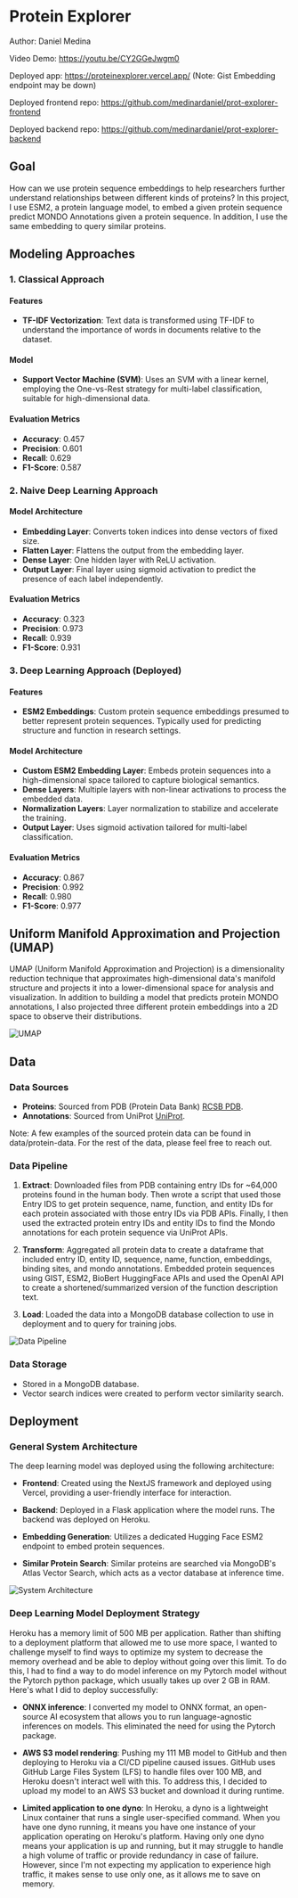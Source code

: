 # Protein Explorer

Author: Daniel Medina

Video Demo: https://youtu.be/CY2GGeJwgm0

Deployed app: https://proteinexplorer.vercel.app/ (Note: Gist Embedding endpoint may be down)

Deployed frontend repo: https://github.com/medinardaniel/prot-explorer-frontend

Deployed backend repo: https://github.com/medinardaniel/prot-explorer-backend

## Goal
How can we use protein sequence embeddings to help researchers further understand relationships between different kinds of proteins? In this project, I use ESM2, a protein language model, to embed a given protein sequence predict MONDO Annotations given a protein sequence. In addition, I use the same embedding to query similar proteins.

## Modeling Approaches

### 1. Classical Approach

#### Features
* **TF-IDF Vectorization**: Text data is transformed using TF-IDF to understand the importance of words in documents relative to the dataset.

#### Model
* **Support Vector Machine (SVM)**: Uses an SVM with a linear kernel, employing the One-vs-Rest strategy for multi-label classification, suitable for high-dimensional data.

#### Evaluation Metrics
* **Accuracy**: 0.457
* **Precision**: 0.601
* **Recall**: 0.629
* **F1-Score**: 0.587

### 2. Naive Deep Learning Approach

#### Model Architecture
* **Embedding Layer**: Converts token indices into dense vectors of fixed size.
* **Flatten Layer**: Flattens the output from the embedding layer.
* **Dense Layer**: One hidden layer with ReLU activation.
* **Output Layer**: Final layer using sigmoid activation to predict the presence of each label independently.

#### Evaluation Metrics
* **Accuracy**: 0.323
* **Precision**: 0.973
* **Recall**: 0.939
* **F1-Score**: 0.931

### 3. Deep Learning Approach (Deployed)

#### Features
* **ESM2 Embeddings**: Custom protein sequence embeddings presumed to better represent protein sequences. Typically used for predicting structure and function in research settings.

#### Model Architecture
* **Custom ESM2 Embedding Layer**: Embeds protein sequences into a high-dimensional space tailored to capture biological semantics.
* **Dense Layers**: Multiple layers with non-linear activations to process the embedded data.
* **Normalization Layers**: Layer normalization to stabilize and accelerate the training.
* **Output Layer**: Uses sigmoid activation tailored for multi-label classification.

#### Evaluation Metrics
* **Accuracy**: 0.867
* **Precision**: 0.992
* **Recall**: 0.980
* **F1-Score**: 0.977

## Uniform Manifold Approximation and Projection (UMAP)
UMAP (Uniform Manifold Approximation and Projection) is a dimensionality reduction technique that approximates high-dimensional data's manifold structure and projects it into a lower-dimensional space for analysis and visualization. In addition to building a model that predicts protein MONDO annotations, I also projected three different protein embeddings into a 2D space to observe their distributions.

![UMAP](umap.png)

## Data

### Data Sources
* **Proteins**: Sourced from PDB (Protein Data Bank) [RCSB PDB](https://www.rcsb.org/).
* **Annotations**: Sourced from UniProt [UniProt](https://www.uniprot.org/).

Note: A few examples of the sourced protein data can be found in data/protein-data. For the rest of the data, please feel free to reach out.

### Data Pipeline
1. **Extract**: Downloaded files from PDB containing entry IDs for ~64,000 proteins found in the human body. Then wrote a script that used those Entry IDS to get protein sequence, name, function, and entity IDs for each protein associated with those entry IDs via PDB APIs. Finally, I then used the extracted protein entry IDs and entity IDs to find the Mondo annotations for each protein sequence via UniProt APIs.

2. **Transform**: Aggregated all protein data to create a dataframe that included entry ID, entity ID, sequence, name, function, embeddings, binding sites, and mondo annotations. Embedded protein sequences using GIST, ESM2, BioBert HuggingFace APIs and used the OpenAI API to create a shortened/summarized version of the function description text.

3. **Load**: Loaded the data into a MongoDB database collection to use in deployment and to query for training jobs.

![Data Pipeline](data-pipeline.png)

### Data Storage
- Stored in a MongoDB database.
- Vector search indices were created to perform vector similarity search.

## Deployment

### General System Architecture
The deep learning model was deployed using the following architecture:

* **Frontend**: Created using the NextJS framework and deployed using Vercel, providing a user-friendly interface for interaction.

* **Backend**: Deployed in a Flask application where the model runs. The backend was deployed on Heroku.

* **Embedding Generation**: Utilizes a dedicated Hugging Face ESM2 endpoint to embed protein sequences.

* **Similar Protein Search**: Similar proteins are searched via MongoDB's Atlas Vector Search, which acts as a vector database at inference time.

![System Architecture](system-arch.png)

### Deep Learning Model Deployment Strategy
 Heroku has a memory limit of 500 MB per application. Rather than shifting to a deployment platform that allowed me to use more space, I wanted to challenge myself to find ways to optimize my system to decrease the memory overhead and be able to deploy without going over this limit. To do this, I had to find a way to do model inference on my Pytorch model without the Pytorch python package, which usually takes up over 2 GB in RAM. Here's what I did to deploy successfully:

* **ONNX inference**: I converted my model to ONNX format, an open-source AI ecosystem that allows you to run language-agnostic inferences on models. This eliminated the need for using the Pytorch package.

* **AWS S3 model rendering**: Pushing my 111 MB model to GitHub and then deploying to Heroku via a CI/CD pipeline caused issues. GitHub uses GitHub Large Files System (LFS) to handle files over 100 MB, and Heroku doesn't interact well with this. To address this, I decided to upload my model to an AWS S3 bucket and download it during runtime.

* **Limited application to one dyno**: In Heroku, a dyno is a lightweight Linux container that runs a single user-specified command. When you have one dyno running, it means you have one instance of your application operating on Heroku's platform. Having only one dyno means your application is up and running, but it may struggle to handle a high volume of traffic or provide redundancy in case of failure. However, since I'm not expecting my application to experience high traffic, it makes sense to use only one, as it allows me to save on memory.
